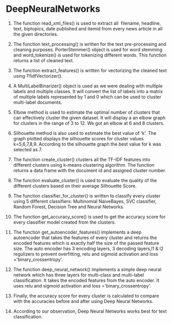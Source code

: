 # DeepNeuralNetworks

1. The function read_xml_files() is used to extract all  filename, headline, text, biptopics, date published and itemid from every news article in all the given directories.

2. The function text_processing() is written for the text pre-processing and cleaning purposes. PorterStemmer() object is used for word stemming and word_tokenize() is used for tokenizing different words. This function returns a list of cleaned text.

3. The function extract_features() is written for vectorizing the cleaned text using TfidfVectorizer().

4. A MultiLabelBinarizer() object is used as we were dealing with multiple labels and multiple classes. It will convert the list of labels into a matrix of multiple labels represented by 1 and 0 which can be used to cluster multi-label documents.

5. Elbow method is used to estimate the optimal number of clusters that can effectively cluster the given dataset. It will display a an elbow graph for clusters in the range of 3 to 12. We got an elbow at 6 and 8 clusters.

6. Silhouette method is also used to estimate the best value of 'k'. The graph plotted displays the silhouette scores for cluster values k=5,6,7,8,9. According to the silhouette graph the best value for k was selected as 7.

7. The function create_cluster() clusters all the TF-IDF features into different clusters using k-means clustering algorithm. The function returns a data frame with the document id and assigned cluster number.

8. The function evaluate_cluster() is used to evaluate the quality of the different clusters based on their average Silhouette Score.

9. The function classifier_for_cluster() is written to classify every cluster using 5 different classifiers: Multinomial NaiveBayes, SVC classifier, Random Forest, Decision Tree and Neural Networks.

10. The function get_accuracy_score() is used to get the accuracy score for every classifier model created from the clusters.

11. The function get_autoencoder_features() implements a deep autoencoder that takes the features of every cluster and returns the encoded features which is exactly half the size of the passed feature size. The auto encoder has 3 encoding layers, 3 decoding layers,l1 & l2 regulizers to prevent overfitting, relu and sigmoid activation and loss ='binary_crossentropy'.

12. The function deep_neural_network() implements a simple deep neural network which has three layers for multi-class and multi-label classification. It takes the encoded features from the auto encoder.
It uses relu and sigmoid activation and loss ='binary_crossentropy'.

14. Finally, the accuracy score for every cluster is calculated to compare with the accuracies before and after using Deep Neural Networks.

15. According to our observation, Deep Neural Networks works best for text classification.
